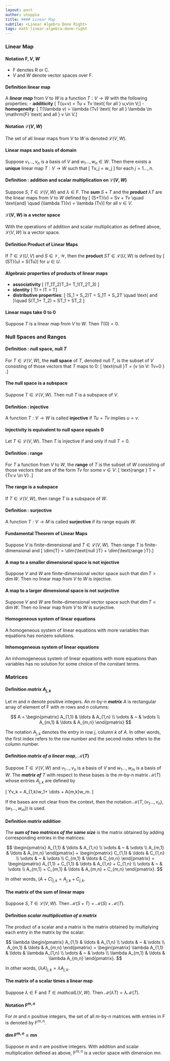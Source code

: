 ```yaml
---
layout: post
author: utoppia 
title: #### Linear Map
subtile: <Linear Algebra Done Right>
tags: math linear-algebra-done-right
---
```


### Linear Map
#### <span class='p-notation'> Notation </span> $\mathrm{F}, V, W$
- $\mathrm{F}$ denotes $\mathrm{R}$ or $\mathrm{C}$.
- $V$ and $W$ denote vector spaces over $\mathrm{F}$.

#### <span class='p-definition'> Definition </span> linear map
A ***linear map*** from $V$ to $W$ is a function $T: V \to W$ with the following properties:
    - **additicity** \[ T(u+v) = Tu + Tv \text{ for all } u,v\in V;\]
    - **homogeneity**: \[ T(\lambda v) = \lambda (Tv) \text{ for all } \lambda \in \mathrm{F} \text{ and all } v \in V.\]

#### <span class='p-notation'> Notation </span> $\mathcal{L}(V,W)$
The set of all linear maps from $V$ to $W$ is denoted $\mathcal{L}(V,W)$.

#### <span class="p-lemma"> Linear maps and basis of domain </span> 
Suppose $v_1 \ldots, v_n$ is a basis of $V$ and $w_1 \ldots, w_n \in W$. Then there exists a **unique** linear map $T:V \to W$ such that \[ Tv_j = w_j \] for each $j=1 \ldots,n$.

#### <span class='p-definition'> Definition </span>: addition and scalar multiplication on $\mathcal{L}(V,W)$
Suppose $S,T \in \mathcal{L}(V,W)$ and $\lambda \in \mathrm{F}$. The ***sum*** $S+T$ and the ***product*** $\lambda T$ are the linear maps from $V$ to $W$ defined by \[ (S+T)(v) = Sv + Tv \quad \text{and} \quad (\lambda T)(v) = \lambda (Tv)\] for all $v \in V$.

#### <span class="p-lemma"> $\mathcal{L}(V,W)$ is a vector space </span> 
With the operations of addition and scalar multiplication as defined abvoe, $\mathcal{L}(V,W)$ is a vector space.

#### <span class='p-definition'> Definition </span> Product of Linear Maps
If $T \in \mathcal{L}(U,V)$ and $S \in \mathcal{V,W}$, then the **product** $ST \in \mathcal{L}(U,W)$ is defined by \[ (ST)(u) = S(Tu)\] for $u \in U$.

#### <span class="p-lemma"> Algebraic properties of products of linear maps </span>
- **associativity** \[ (T_1T_2)T_3= T_1(T_2T_3) \]
- **identity** \[ TI = IT = T\]
- **distributive properties**: \[ (S_1 + S_2)T = S_1T + S_2T \quad \text{ and }\quad S(T_1+ T_2) = ST_1 + ST_2 \]

#### <span class="p-lemma"> Linear maps take $0$ to $0$ </span>
Suppose $T$ is a linear map from $V$ to $W$. Then $T(0)=0$.

### Null Spaces and Ranges
#### <span class='p-definition'> Definition </span>: null space, $\text{null }T$
For $T \in \mathcal{L}(V,W)$, the **null space** of $T$, denoted $\text{null }T$, is the subset of $V$ consisting of those vectors that $T$ maps to $0$: \[ \text{null }T = \{v \in V: Tv=0 \} .\]

#### <span class="p-lemma"> The null space is a subspace </span> 
Suppose $T \in \mathcal{L}(V,W)$. Then $\text{null }T$ is a subspace of $V$.

#### <span class='p-definition'> Definition </span>: injective 
A function $T: V \to W$ is called **injective** if $Tu = Tv$ implies $u=v$.

#### Injectivity is equivalent to null space equals $0$
Let $T \in \mathcal{L}(V, W)$. Then $T$ is injective if and only if $\text{null } T = 0$.

#### <span class='p-definition'> Definition </span>: range
For $T$ a function from $V$ to $W$, the **range** of $T$ is the subset of $W$ consisting of those vectors that are of the form $Tv$ for some $v \in V$: \[ \text{range } T = \{Tv:v \in V\} .\]
#### <span class="p-lemma"> The range is a subspace </span>
If $T \in \mathcal{L}(V,W)$, then range $T$ is a subspace of $W$.

#### <span class='p-definition'> Definition </span>: surjective 
A function $T: V \to M$ is called **surjective** if its range equals $W$.

#### <span class="p-lemma"> Fundamental Theorem of Linear Maps </span>
Suppose $V$ is finite-dimensional and $T \in \mathcal{L}(V,W)$. Then range $T$ is finite-dimensional and \[ \dim{T} = \dim{\text{null }T} + \dim{\text{range }T}.\]

#### <span class="p-lemma"> A map to a smaller dimensional space is not injective </span>
Suppose $V$ and $W$ are finite-dimensional vector space such that $\dim{T} > \dim{W}$. Then no linear map from $V$ to $W$ is injective.

#### <span class="p-lemma"> A map to a larger dimensional space is not surjective </span>
Suppose $V$ and $W$ are finite-dimensional vector space such that $\dim{T} < \dim{W}$. Then no linear map from $V$ to $W$ is surjective.

#### <span class="p-lemma"> Homogeneous system of linear equations </span>
A homogeneous system of linear equations with more variables than equations has nonzero solutions.

#### <span class="p-lemma"> Inhomogeneous system of linear equations </span>
An inhomogeneous system of linear equations with more equations than variables has no solution for some choice of the constant terms.

### Matrices 

#### <span class="p-definition"> Definition </span> ***matrix*** $A_{j,k}$

Let $m$ and $n$ denote positive integers. An $m$-by-$n$ ***matrix*** $A$ is rectangular array of element of $\mathrm{F}$ with $m$ rows and $n$ columns: 

$$
    A = 
    \begin{pmatrix}
        A_{1,1} & \ldots & A_{1,n} \\
        \vdots & ~ & \vdots \\
        A_{m,1} & \ldots & A_{m,n}
    \end{pmatrix}
$$

The notation $A_{j,k}$ denotes the entry in row $j$, column $k$ of $A$. In other words, the first index refers to the row number and the second index refers to the column number.

#### <span class="p-definition"> Definition </span> ***matrix of a linear map***, $\mathcal{M}(T)$

Suppose $T \in \mathcal{L}(V,W)$ and $v_1 \ldots, v_n$ is a basis of $V$ and $w_1 \ldots, w_m$ is a basis of $W$. The ***matrix of*** $T$ with respect to these bases is the $m$-by-$n$ matrix $\mathcal{M}(T)$ whose entries $A_{j,k}$ are defined by 

\[ Yv_k = A_{1,k}w_1+ \dots + A{m,k}w_m. \] 

If the bases are not clear from the context, then the notation $\mathcal{M}\left(T, (v_1 \ldots, v_n), (w_1 \ldots, w_m)\right)$ is used.

#### <span class="p-definition"> Definition </span> ***matrix addition***

The ***sum of two matrices of the same size*** is the matrix obtained by adding corresponding entries in the matrices:

$$
\begin{pmatrix} 
A_{1,1} & \ldots & A_{1,n} \\
\vdots & ~ & \vdots \\
A_{m,1} & \ldots & A_{m,n}
\end{pmatrix} + 
\begin{pmatrix}
C_{1,1} & \ldots & C_{1,n} \\
\vdots & ~ & \vdots \\
C_{m,1} & \ldots & C_{m,n} 
\end{pmatrix} = 
\begin{pmatrix}
    A_{1,1} + C_{1,1} & \ldots & A_{1,n} + C_{1,n} \\
    \vdots & ~ & \vdots \\
    A_{m,1} + C_{m,1} & \ldots & A_{m,n} + C_{m,n}
\end{pmatrix}.
$$

In other words, $(A+C)_{j,k} = A_{j,k} + C_{j,k}$.

#### <span class="p-lemma"> The matrix of the sum of linear maps </span>

Suppose $S, T \in \mathcal{L}(V,W)$. Then $\mathcal{M}(S+T) = \mathcal{M}(S) + \mathcal{M}(T)$.


#### <span class="p-definition"> Definition </span> ***scalar multiplication of a matrix***

The product of a scalar and a matrix is the matrix obtained by multiplying each entry in the matrix by the scalar:

$$
    \lambda 
    \begin{pmatrix}
        A_{1,1} & \ldots & A_{1,n} \\
        \vdots & ~ & \vdots \\
        A_{m,1} & \ldots & A_{m,n}
    \end{pmatrix} = 
    \begin{pmatrix} 
        \lambda A_{1,1} & \ldots & \lambda A_{1,n} \\
        \vdots & ~ & \vdots \\
        \lambda A_{m,1} & \ldots & \lambda A_{m,n}
    \end{pmatrix}.
$$

In other words, $(\lambda A)_{j,k} = \lambda A_{j,k}$.

#### <span class="p-lemma"> The matrix of a scalar times a linear map </span>

Suppose $\lambda \in \mathrm{F}$ and $T \in mathcal{L}(V,W)$. Then $\mathcal{M}(\lambda T) = \lambda \mathcal{M}(T)$.

#### <span class="p-notation"> Notation </span> $\mathrm{F}^{m,n}$

For $m$ and $n$ positive integers, the set of all $m$-by-$n$ matrices with entries in $\mathrm{F}$ is denoted by $\mathrm{F}^{m,n}$.

#### <span class="p-lemma"> $\dim{\mathrm{F}^{m,n}} = mn$ </span>

Suppose $m$ and $n$ are positive integers. With addition and scalar multiplication defined as above, $\mathrm{F}^{m,n}$ is a vector space with dimension $mn$.